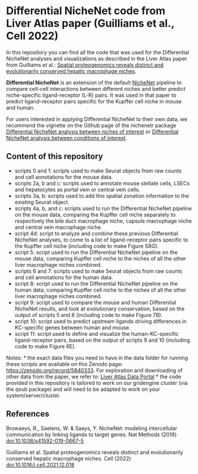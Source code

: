 <!-- README.md is generated from README.Rmd. Please edit that file -->
<!-- github markdown built using
rmarkdown::render("README.Rmd",output_format = "md_document")
-->

# Differential NicheNet code from Liver Atlas paper (Guilliams et al., Cell 2022)

In this repository you can find all the code that was used for the
Differential NicheNet analyses and visualizations as described in the
Liver Atlas paper from Guilliams et al.: [Spatial proteogenomics reveals
distinct and evolutionarily conserved hepatic macrophage
niches](https://www.sciencedirect.com/science/article/pii/S0092867421014811).

**Differential NicheNet** is an extension of the default
[NicheNet](https://github.com/saeyslab/nichenetr) pipeline to compare
cell-cell interactions between different niches and better predict
niche-specific ligand-receptor (L-R) pairs. It was used in that paper to
predict ligand-receptor pairs specific for the Kupffer cell niche in
mouse and human.

For users interested in applying Differential NicheNet to their own
data, we recommend the vignette on the Github page of the nichenetr
package [Differential NicheNet analysis between niches of
interest](https://github.com/saeyslab/nichenetr/blob/master/vignettes/differential_nichenet.md)
or [Differential NicheNet analysis between conditions of
interest](https://github.com/saeyslab/nichenetr/blob/master/vignettes/differential_nichenet_pEMT.md).

## Content of this repository

-   scripts 0 and 1: scripts used to make Seurat objects from raw counts
    and cell annotations for the mouse data.
-   scripts 2a, b and c: scripts used to annotate mouse stellate cells,
    LSECs and hepatocytes as portal vein or central vein cells.
-   scripts 3a, b: scripts used to add this spatial zonation information
    to the existing Seurat object.
-   scripts 4a, b, and c: scripts used to run the Differential NicheNet
    pipeline on the mouse data, comparing the Kupffer cell niche
    separately to respectively the bile duct macrophage niche, capsule
    macrophage niche and central vein macrophage niche.
-   script 4d: script to analyze and combine these previous Differential
    NicheNet analyses, to come to a list of ligand-receptor pairs
    specific to the Kupffer cell niche (including code to make Figure
    S8G).
-   script 5: script used to run the Differential NicheNet pipeline on
    the mouse data, comparing Kupffer cell niche to the niches of all
    the other liver macrophage niches combined.
-   scripts 6 and 7: scripts used to make Seurat objects from raw counts
    and cell annotations for the human data.
-   script 8: script used to run the Differential NicheNet pipeline on
    the human data, comparing Kupffer cell niche to the niches of all
    the other liver macrophage niches combined.
-   script 9: script used to compare the mouse and human Differential
    NicheNet results, and look at evolutionary conservation, based on
    the output of scripts 5 and 8 (including code to make Figure 7B).
-   script 10: script used to predict upstream ligands driving
    differences in KC-specific genes between human and mouse.
-   script 11: script used to define and visualize the human-KC-specific
    ligand-receptor pairs, based on the output of scripts 9 and 10
    (including code to make Figure 6E).

Notes: \* the exact data files you need to have in the data folder for
running these scripts are available on this Zenodo page:
<https://zenodo.org/record/5840333>. For exploration and downloading of
other data from the paper, we refer to: [Liver Atlas Data
Portal](https://www.livercellatlas.org/) \* the code provided in this
repository is tailored to work on our gridengine cluster (via the qsub
package) and will need to be adapted to work on your
system/server/cluster.

## References

Browaeys, R., Saelens, W. & Saeys, Y. NicheNet: modeling intercellular
communication by linking ligands to target genes. Nat Methods (2019)
<doi:10.1038/s41592-019-0667-5>

Guilliams et al. Spatial proteogenomics reveals distinct and
evolutionarily conserved hepatic macrophage niches. Cell (2022)
<doi:10.1016/j.cell.2021.12.018>
